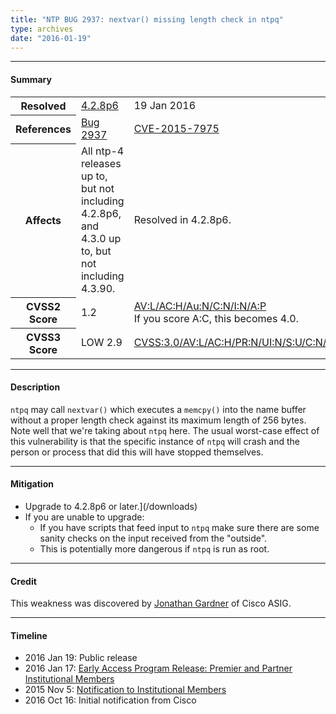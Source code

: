 ```yaml
---
title: "NTP BUG 2937: nextvar() missing length check in ntpq"
type: archives
date: "2016-01-19"
---
```


* * *

#### Summary

<table>
  <tbody>
	<tr>
		<th><b>Resolved</b></th>
		<td><a href="/support/securitynotice/4_2_8p6-release-announcement">4.2.8p6</a></td>
		<td>19 Jan 2016</td>
	</tr>
	<tr>
		<th><b>References</b></th>
		<td><a href="https://bugs.ntp.org/show_bug.cgi?id=2937">Bug 2937</a></td>
		<td><a href="https://nvd.nist.gov/vuln/detail/CVE-2015-7975">CVE-2015-7975</a></td>
	</tr>
	<tr>
		<th><b>Affects</b></th>
		<td>All ntp-4 releases up to, but not including 4.2.8p6,<br> and 4.3.0 up to, but not including 4.3.90.</td>
		<td>Resolved in 4.2.8p6.</td>
	</tr>
	<tr>
		<th><b>CVSS2 Score</b></th>
		<td>1.2</td>
		<td><a href="https://nvd.nist.gov/cvss.cfm?calculator&version=2&vector=(AV:L/AC:H/Au:N/C:N/I:N/A:P)">AV:L/AC:H/Au:N/C:N/I:N/A:P</a><br> If you score A:C, this becomes 4.0.</td>
	</tr>
	<tr>
		<th><b>CVSS3 Score<b></th>
		<td>LOW 2.9</td>
		<td><a href="https://www.first.org/cvss/calculator/3.0#CVSS:3.0/AV:L/AC:H/PR:N/UI:N/S:U/C:N/I:N/A:L">CVSS:3.0/AV:L/AC:H/PR:N/UI:N/S:U/C:N/I:N/A:L</a></td>
	</tr>	
  </tbody>	
</table>

* * *
    
#### Description 

`ntpq` may call `nextvar()` which executes a `memcpy()` into the name buffer without a proper length check against its maximum length of 256 bytes. Note well that we're taking about `ntpq` here. The usual worst-case effect of this vulnerability is that the specific instance of `ntpq` will crash and the person or process that did this will have stopped themselves.

* * *
    
#### Mitigation

* Upgrade to 4.2.8p6 or later.](/downloads)
* If you are unable to upgrade:
  * If you have scripts that feed input to `ntpq` make sure there are some sanity checks on the input received from the "outside".
  * This is potentially more dangerous if `ntpq` is run as root. 

* * *

#### Credit

This weakness was discovered by [Jonathan Gardner](mailto:jonagard@cisco.com) of Cisco ASIG.

* * *

#### Timeline

* 2016 Jan 19: Public release
* 2016 Jan 17: [Early Access Program Release: Premier and Partner Institutional Members](https://www.nwtime.org/membership/benefits)
* 2015 Nov 5: [Notification to Institutional Members](https://www.nwtime.org/membership/benefits)
* 2016 Oct 16: Initial notification from Cisco